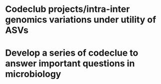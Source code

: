# Codeclub projects/intra-inter genomics variations under utility of ASVs
# Develop a series of codeclue to answer important questions in microbiology 
